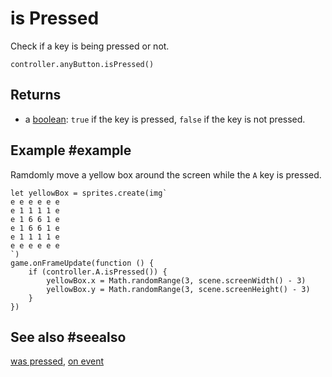 # is Pressed

Check if a key is being pressed or not.

```sig
controller.anyButton.isPressed()
```

## Returns

* a [boolean](types/boolean): `true` if the key is pressed, `false` if the key is not pressed.

## Example #example

Ramdomly move a yellow box around the screen while the ``A`` key is pressed.

```blocks
let yellowBox = sprites.create(img`
e e e e e e
e 1 1 1 1 e
e 1 6 6 1 e
e 1 6 6 1 e
e 1 1 1 1 e
e e e e e e
`)
game.onFrameUpdate(function () {
    if (controller.A.isPressed()) {
        yellowBox.x = Math.randomRange(3, scene.screenWidth() - 3)
        yellowBox.y = Math.randomRange(3, scene.screenHeight() - 3)
    }
})
```

## See also #seealso

[was pressed](/reference/keys/key/was-pressed),
[on event](/reference/keys/key/on-event)
